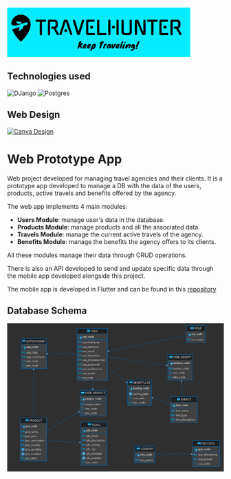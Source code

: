 ![TravelHunterLogo](static\Logo.png)

## Technologies used

![DJango](https://img.shields.io/badge/DJango-0C4B33?style=for-the-badge&logo=django&logoColor=0C4B33&labelColor=ffffff)
![Postgres](https://img.shields.io/badge/PostgreSQL-31648C?style=for-the-badge&logo=postgresql&logoColor=31648C&labelColor=ffffff)

## Web Design
[![Canva Design](https://img.shields.io/badge/Web_Design-31648C?style=for-the-badge&logo=canva&logoColor=31648C&labelColor=white)](https://www.canva.com/design/DAFloE_4i28/Vh63LpHFy3p1EVC_CLfFkA/view?utm_content=DAFloE_4i28&utm_campaign=designshare&utm_medium=link&utm_source=publishsharelink)

# Web Prototype App

Web project developed for managing travel agencies and their clients. It is a prototype app developed to manage a DB with the data of the users, products, active travels and benefits offered by the agency.

 The web app implements 4 main modules:

- __Users Module__: manage user's data in the database. 
- __Products Module__: manage products and all the associated data.
- __Travels Module__: manage the current active travels of the agency.
- __Benefits Module__: manage the benefits the agency offers to its clients.

All these modules manage their data through CRUD operations. 

There is also an API developed to send and update specific data through the mobile app developed alongside this project.

The mobile app is developed in Flutter and can be found in this [repository](https://github.com/ElyRiven/Prototipo-Movil-Proyecto)

## Database Schema
![DB schema](static\DB_Diagram.png)
